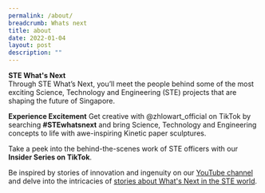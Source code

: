 ```yaml
---
permalink: /about/
breadcrumb: Whats next
title: about
date: 2022-01-04
layout: post
description: ""
---
```


<b>STE What's Next</b>
<br>
Through STE What’s Next, you’ll meet the people behind some of the most exciting Science, Technology and Engineering (STE) projects that are shaping the future of Singapore.

**Experience Excitement**
Get creative with @zhlowart_official on TikTok by searching **#STEwhatsnext** and bring Science, Technology and Engineering concepts to life with awe-inspiring Kinetic paper sculptures.

Take a peek into the behind-the-scenes work of STE officers with our **Insider Series on TikTok**.

Be inspired by stories of innovation and ingenuity on our [YouTube channel](https://www.youtube.com/channel/UCi5gWzoT8u3M91W2CC8Pjsg) and delve into the intricacies of [stories about What's Next in the STE world](https://www.stewhatsnext.gov.sg/stories/greener-singapore-one-building-at-a-time/).
